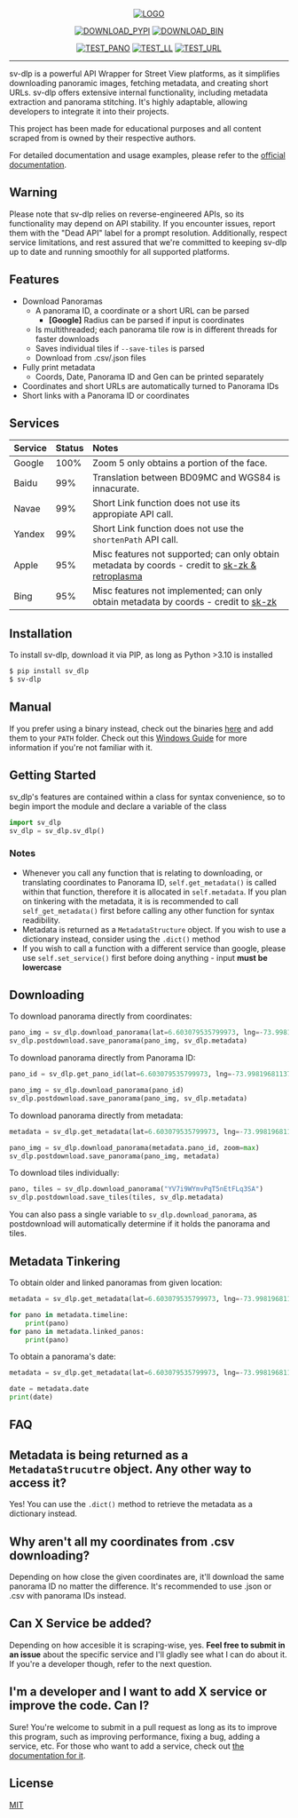 <div align="center">

[![LOGO](https://raw.githubusercontent.com/shmugoh/sv-dlp/master/docs/banner.png)](#readme)

[![DOWNLOAD_PYPI](https://img.shields.io/badge/-PyPi-blue.svg?style=for-the-badge&logo=pypi&label=Download
)](https://pypi.org/project/sv-dlp/)
[![DOWNLOAD_BIN](https://img.shields.io/github/v/release/shmugoh/sv-dlp?logo=windowsterminal&color=blue&label=Download&style=for-the-badge)](https://github.com/shmugoh/sv-dlp/releases/tag/latest)

[![TEST_PANO](https://img.shields.io/github/actions/workflow/status/shmugoh/sv-dlp/test_pano.yml?branch=master&label=Download%20Service&style=for-the-badge)](https://github.com/shmugoh/sv-dlp/actions)
[![TEST_LL](https://img.shields.io/github/actions/workflow/status/shmugoh/sv-dlp/test_ll.yml?branch=master&label=Metadata%20Service&style=for-the-badge)](https://github.com/shmugoh/sv-dlp/actions)
[![TEST_URL](https://img.shields.io/github/actions/workflow/status/shmugoh/sv-dlp/test_url.yml?branch=master&label=URL%20Short%20Service&style=for-the-badge)](https://github.com/shmugoh/sv-dlp/actions)


</div>


---

sv-dlp is a powerful API Wrapper for Street View platforms, as it simplifies downloading panoramic images,
fetching metadata, and creating short URLs. sv-dlp offers extensive internal functionality, including metadata
extraction and panorama stitching. It's highly adaptable, allowing developers to integrate it into their
projects.

This project has been made for educational purposes and all content scraped from
is owned by their respective authors.

For detailed documentation and usage examples, please refer to the [official documentation](https://shmugo.co/sv-dlp).

## **Warning**

Please note that sv-dlp relies on reverse-engineered APIs, so its functionality may depend on API stability.
If you encounter issues, report them with the "Dead API" label for a prompt resolution. Additionally,
respect service limitations, and rest assured that we're committed to keeping sv-dlp up to date and running
smoothly for all supported platforms.

## **Features**

- Download Panoramas
  - A panorama ID, a coordinate or a short URL can be parsed
    - **[Google]** Radius can be parsed if input is coordinates
  - Is multithreaded; each panorama tile row is in different threads for faster downloads
  - Saves individual tiles if `--save-tiles` is parsed
  - Download from .csv/.json files
- Fully print metadata
  - Coords, Date, Panorama ID and Gen can be printed separately
- Coordinates and short URLs are automatically turned to Panorama IDs
- Short links with a Panorama ID or coordinates

## **Services**

| Service | Status | Notes                                                                                                                                                    |
| :------ | :----- | :------------------------------------------------------------------------------------------------------------------------------------------------------- |
| Google  | 100%   | Zoom 5 only obtains a portion of the face.                                                                                                               |
| Baidu   | 99%    | Translation between BD09MC and WGS84 is innacurate.                                                                                                      |
| Navae   | 99%    | Short Link function does not use its appropiate API call.                                                                                                |
| Yandex  | 99%    | Short Link function does not use the `shortenPath` API call.                                                                                             |
| Apple   | 95%    | Misc features not supported; can only obtain metadata by coords - credit to [sk-zk & retroplasma](https://github.com/shmugoh/sv-dlp/blob/master/CREDITS) |
| Bing    | 95%    | Misc features not implemented; can only obtain metadata by coords - credit to [sk-zk](https://github.com/shmugoh/sv-dlp/blob/master/CREDITS)             |

## **Installation**

To install sv-dlp, download it via PIP, as long as Python >3.10 is installed

```bash
$ pip install sv_dlp
$ sv-dlp
```

## Manual

If you prefer using a binary instead, check out the binaries [here](https://github.com/shmugoh/sv-dlp/releases/latest)
and add them to your `PATH` folder. Check out this [Windows Guide](https://www.architectryan.com/2018/03/17/add-to-the-path-on-windows-10/)
for more information if you're not familiar with it.

## Getting Started

sv_dlp's features are contained within a class for syntax convenience, so to begin
import the module and declare a variable of the class

```python
import sv_dlp
sv_dlp = sv_dlp.sv_dlp()
```

### Notes

- Whenever you call any function that is relating to downloading, or translating coordinates
  to Panorama ID, `self.get_metadata()` is called within that function, therefore it is
  allocated in `self.metadata`. If you plan on tinkering with the metadata,
  it is is recommended to call `self_get_metadata()` first
  before calling any other function for syntax readibility.
- Metadata is returned as a `MetadataStructure` object. If you wish to use
  a dictionary instead, consider using the `.dict()` method
- If you wish to call a function with a different service than google, please use
  `self.set_service()` first before doing anything - input **must be lowercase**

## Downloading

To download panorama directly from coordinates:

```python
pano_img = sv_dlp.download_panorama(lat=6.603079535799973, lng=-73.99819681137278)
sv_dlp.postdownload.save_panorama(pano_img, sv_dlp.metadata)
```

To download panorama directly from Panorama ID:

```python
pano_id = sv_dlp.get_pano_id(lat=6.603079535799973, lng=-73.99819681137278)

pano_img = sv_dlp.download_panorama(pano_id)
sv_dlp.postdownload.save_panorama(pano_img, sv_dlp.metadata)
```

To download panorama directly from metadata:

```python
metadata = sv_dlp.get_metadata(lat=6.603079535799973, lng=-73.99819681137278)

pano_img = sv_dlp.download_panorama(metadata.pano_id, zoom=max)
sv_dlp.postdownload.save_panorama(pano_img, metadata)
```

To download tiles individually:

```python
pano, tiles = sv_dlp.download_panorama("YV7i9WYmvPqT5nEtFLq3SA")
sv_dlp.postdownload.save_tiles(tiles, sv_dlp.metadata)
```

You can also pass a single variable to `sv_dlp.download_panorama`,
as postdownload will automatically determine
if it holds the panorama and tiles.

## Metadata Tinkering

To obtain older and linked panoramas from given location:

```python
metadata = sv_dlp.get_metadata(lat=6.603079535799973, lng=-73.99819681137278, get_linked_panos=True)

for pano in metadata.timeline:
    print(pano)
for pano in metadata.linked_panos:
    print(pano)
```

To obtain a panorama's date:

```python
metadata = sv_dlp.get_metadata(lat=6.603079535799973, lng=-73.99819681137278)

date = metadata.date
print(date)
```

## **FAQ**

## **Metadata is being returned as a `MetadataStrucutre` object. Any other way to access it?**

Yes! You can use the `.dict()` method to retrieve the metadata as a dictionary
instead.

## **Why aren't all my coordinates from .csv downloading?**

Depending on how close the given coordinates are, it'll download the same panorama ID
no matter the difference. It's recommended to use .json or .csv with panorama IDs instead.

## **Can X Service be added?**

Depending on how accesible it is scraping-wise, yes.
**Feel free to submit in an issue** about the specific service and I'll gladly see
what I can do about it. If you're a developer though, refer to the next question.

## **I'm a developer and I want to add X service or improve the code. Can I?**

Sure! You're welcome to submit in a pull request as long as its to improve
this program, such as improving performance, fixing a bug, adding a service, etc.
For those who want to add a service, check out [the documentation for it](https://shmugo.co/sv-dlp/latest/contributing_services/).

## **License**

[MIT](https://raw.githubusercontent.com/shmugoh/sv-dlp/master/LICENSE)
